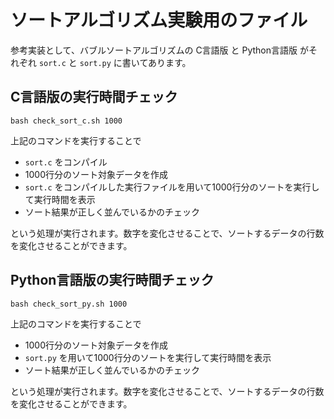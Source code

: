 # ソートアルゴリズム実験用のファイル

参考実装として、バブルソートアルゴリズムの C言語版 と Python言語版 がそれぞれ `sort.c` と `sort.py` に書いてあります。

## C言語版の実行時間チェック

```
bash check_sort_c.sh 1000
```

上記のコマンドを実行することで
- `sort.c` をコンパイル
- 1000行分のソート対象データを作成
- `sort.c` をコンパイルした実行ファイルを用いて1000行分のソートを実行して実行時間を表示
- ソート結果が正しく並んでいるかのチェック

という処理が実行されます。数字を変化させることで、ソートするデータの行数を変化させることができます。

## Python言語版の実行時間チェック

```
bash check_sort_py.sh 1000
```

上記のコマンドを実行することで
- 1000行分のソート対象データを作成
- `sort.py` を用いて1000行分のソートを実行して実行時間を表示
- ソート結果が正しく並んでいるかのチェック

という処理が実行されます。数字を変化させることで、ソートするデータの行数を変化させることができます。
